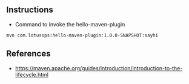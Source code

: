 ## Instructions
- Command to invoke the hello-maven-plugin
```
mvn com.lotusops:hello-maven-plugin:1.0.0-SNAPSHOT:sayhi
```

## References
- https://maven.apache.org/guides/introduction/introduction-to-the-lifecycle.html
